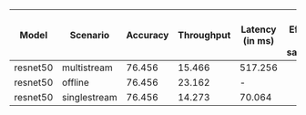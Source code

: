 | Model    | Scenario     |   Accuracy |   Throughput | Latency (in ms)   | Power Efficiency (in samples/J)   | TEST01   | TEST04   |
|----------|--------------|------------|--------------|-------------------|-----------------------------------|----------|----------|
| resnet50 | multistream  |     76.456 |       15.466 | 517.256           |                                   | passed   | passed   |
| resnet50 | offline      |     76.456 |       23.162 | -                 |                                   | passed   | passed   |
| resnet50 | singlestream |     76.456 |       14.273 | 70.064            |                                   | passed   | passed   |